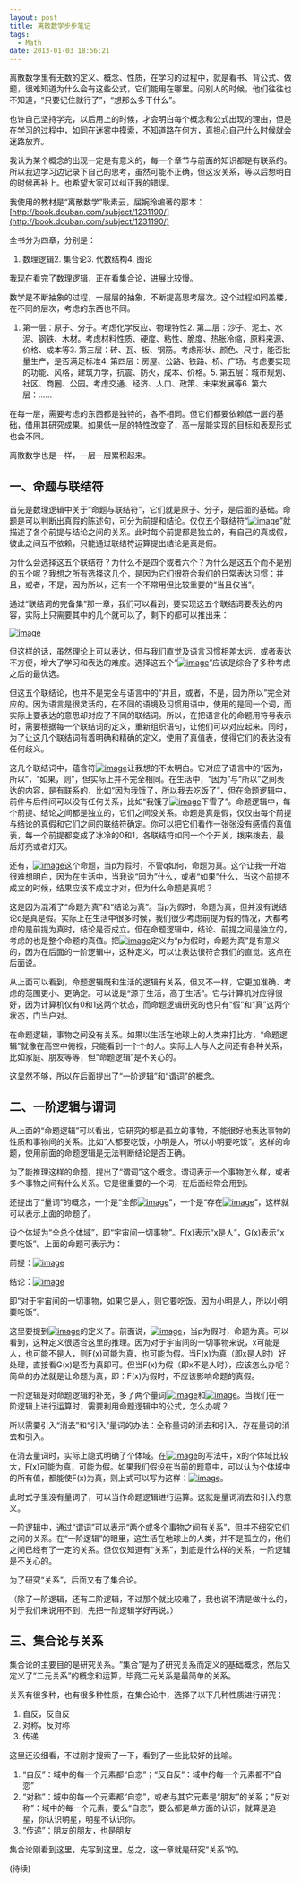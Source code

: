 ```yaml
---
layout: post
title: 离散数学步步笔记
tags:
  - Math
date: 2013-01-03 18:56:21
---
```


离散数学里有无数的定义、概念、性质，在学习的过程中，就是看书、背公式、做题，很难知道为什么会有这些公式，它们能用在哪里。问别人的时候，他们往往也不知道，“只要记住就行了”，“想那么多干什么”。

也许自己坚持学完，以后用上的时候，才会明白每个概念和公式出现的理由，但是在学习的过程中，如同在迷雾中摸索，不知道路在何方，真担心自己什么时候就会迷路放弃。

我认为某个概念的出现一定是有意义的，每一个章节与前面的知识都是有联系的。所以我边学习边记录下自己的思考，虽然可能不正确，但这没关系，等以后想明白的时候再补上。也希望大家可以纠正我的错误。

我使用的教材是“离散数学”耿素云，屈婉玲编著的那本：[http://book.douban.com/subject/1231190/](http://book.douban.com/subject/1231190/)

全书分为四章，分别是：

1.  数理逻辑2.  集合论3.  代数结构4.  图论

我现在看完了数理逻辑，正在看集合论，进展比较慢。

数学是不断抽象的过程，一层层的抽象，不断提高思考层次。这个过程如同盖楼，在不同的层次，考虑的东西也不同。

1.  第一层：原子、分子。考虑化学反应、物理特性2.  第二层：沙子、泥土、水泥、钢铁、木材。考虑材料性质、硬度、粘性、脆度、热胀冷缩，原料来源、价格、成本等3.  第三层：砖、瓦、板、钢筋。考虑形状、颜色、尺寸，能否批量生产，是否满足标准4.  第四层：房屋、公路、铁路、桥、广场。考虑要实现的功能、风格，建筑力学，抗震、防火，成本、价格。5.  第五层：城市规划、社区、商圈、公园。考虑交通、经济、人口、政策、未来发展等6.  第六层：......

在每一层，需要考虑的东西都是独特的，各不相同。但它们都要依赖低一层的基础，借用其研究成果。如果低一层的特性改变了，高一层能实现的目标和表现形式也会不同。

离散数学也是一样，一层一层累积起来。

## 一、命题与联结符

首先是数理逻辑中关于“命题与联结符”，它们就是原子、分子，是后面的基础。命题是可以判断出真假的陈述句，可分为前提和结论。仅仅五个联结符“[![image](http://freewind.me/wp-content/uploads/2013/01/image_thumb53.png "image")](http://freewind.me/wp-content/uploads/2013/01/image53.png)”就描述了各个前提与结论之间的关系。此时每个前提都是独立的，有自己的真或假，彼此之间互不依赖，只能通过联结符运算提出结论是真是假。

为什么会选择这五个联结符？为什么不是四个或者六个？为什么是这五个而不是别的五个呢？我想之所有选择这几个，是因为它们很符合我们的日常表达习惯：并且，或者，不是，因为所以，还有一个不常用但比较重要的“当且仅当”。

通过“联结词的完备集”那一章，我们可以看到，要实现这五个联结词要表达的内容，实际上只需要其中的几个就可以了，剩下的都可以推出来：

[![image](http://freewind.me/wp-content/uploads/2013/01/image_thumb54.png "image")](http://freewind.me/wp-content/uploads/2013/01/image54.png)

但这样的话，虽然理论上可以表达，但与我们直觉及语言习惯相差太远，或者表达不方便，增大了学习和表达的难度。选择这五个“[![image](http://freewind.me/wp-content/uploads/2013/01/image_thumb55.png "image")](http://freewind.me/wp-content/uploads/2013/01/image55.png)”应该是综合了多种考虑之后的最优选。

但这五个联结论，也并不是完全与语言中的“并且，或者，不是，因为所以”完全对应的。因为语言是很灵活的，在不同的语境及习惯用语中，使用的是同一个词，而实际上要表达的意思却对应了不同的联结词。所以，在把语言化的命题用符号表示时，需要根据每一个联结词的定义，重新组织语句，让他们可以对应起来。同时，为了让这几个联结词有着明确和精确的定义，使用了真值表，使得它们的表达没有任何歧义。

这几个联结词中，蕴含符[![image](http://freewind.me/wp-content/uploads/2013/01/image_thumb56.png "image")](http://freewind.me/wp-content/uploads/2013/01/image56.png)让我想的不太明白。它对应了语言中的“因为，所以”，“如果，则”，但实际上并不完全相同。在生活中，“因为”与“所以”之间表达的内容，是有联系的，比如“因为我饿了，所以我去吃饭了”，但在命题逻辑中，前件与后件间可以没有任何关系，比如“我饿了[![image](http://freewind.me/wp-content/uploads/2013/01/image_thumb57.png "image")](http://freewind.me/wp-content/uploads/2013/01/image57.png)下雪了”。命题逻辑中，每个前提、结论之间都是独立的，它们之间没关系。命题是真是假，仅仅由每个前提与结论的真假和它们之间的联结符确定。你可以把它们看作一张张没有感情的真值表，每一个前提都变成了冰冷的0和1，各联结符如同一个个开关，拨来拨去，最后灯亮或者灯灭。

还有，[![image](http://freewind.me/wp-content/uploads/2013/01/image_thumb58.png "image")](http://freewind.me/wp-content/uploads/2013/01/image58.png)这个命题，当p为假时，不管q如何，命题为真。这个让我一开始很难想明白，因为在生活中，当我说“因为”什么，或者“如果”什么，当这个前提不成立的时候，结果应该不成立才对，但为什么命题是真呢？

这是因为混淆了“命题为真”和“结论为真”。当p为假时，命题为真，但并没有说结论q是真是假。实际上在生活中很多时候，我们很少考虑前提为假的情况，大都考虑的是前提为真时，结论是否成立。但在命题逻辑中，结论、前提之间是独立的，考虑的也是整个命题的真值。把[![image](http://freewind.me/wp-content/uploads/2013/01/image_thumb59.png "image")](http://freewind.me/wp-content/uploads/2013/01/image59.png)定义为“p为假时，命题为真”是有意义的，因为在后面的一阶逻辑中，这种定义，可以让表达很符合我们的直觉。这点在后面说。

从上面可以看到，命题逻辑既和生活的逻辑有关系，但又不一样，它更加准确、考虑的范围更小、更确定。可以说是“源于生活，高于生活”。它与计算机对应得很好，因为计算机仅有0和1这两个状态，而命题逻辑研究的也只有“假”和“真”这两个状态，门当户对。

在命题逻辑，事物之间没有关系。如果以生活在地球上的人类来打比方，“命题逻辑”就像在高空中俯视，只能看到一个个的人。实际上人与人之间还有各种关系，比如家庭、朋友等等，但“命题逻辑”是不关心的。

这显然不够，所以在后面提出了“一阶逻辑”和“谓词”的概念。

## 二、一阶逻辑与谓词

从上面的“命题逻辑”可以看出，它研究的都是孤立的事物，不能很好地表达事物的性质和事物间的关系。比如“人都要吃饭，小明是人，所以小明要吃饭”。这样的命题，使用前面的命题逻辑是无法判断结论是否正确。

为了能推理这样的命题，提出了“谓词”这个概念。谓词表示一个事物怎么样，或者多个事物之间有什么关系。它是很重要的一个词，在后面经常会用到。

还提出了“量词”的概念，一个是“全部[![image](http://freewind.me/wp-content/uploads/2013/01/image_thumb60.png "image")](http://freewind.me/wp-content/uploads/2013/01/image60.png)”，一个是“存在[![image](http://freewind.me/wp-content/uploads/2013/01/image_thumb61.png "image")](http://freewind.me/wp-content/uploads/2013/01/image61.png)”，这样就可以表示上面的命题了。

设个体域为“全总个体域”，即“宇宙间一切事物”。F(x)表示“x是人”，G(x)表示“x要吃饭”。上面的命题可表示为：

前提：[![image](http://freewind.me/wp-content/uploads/2013/01/image_thumb62.png "image")](http://freewind.me/wp-content/uploads/2013/01/image62.png)

结论：[![image](http://freewind.me/wp-content/uploads/2013/01/image_thumb63.png "image")](http://freewind.me/wp-content/uploads/2013/01/image63.png)

即“对于宇宙间的一切事物，如果它是人，则它要吃饭。因为小明是人，所以小明要吃饭”。

这里要提到[![image](http://freewind.me/wp-content/uploads/2013/01/image_thumb64.png "image")](http://freewind.me/wp-content/uploads/2013/01/image64.png)的定义了。前面说，[![image](http://freewind.me/wp-content/uploads/2013/01/image_thumb65.png "image")](http://freewind.me/wp-content/uploads/2013/01/image65.png)，当p为假时，命题为真。可以看到，这种定义很适合这里的推理。因为对于宇宙间的一切事物来说，x可能是人，也可能不是人，则F(x)可能为真，也可能为假。当F(x)为真（即x是人时）好处理，直接看G(x)是否为真即可。但当F(x)为假（即x不是人时），应该怎么办呢？简单的办法就是让命题为真，即：F(x)为假时，不应该影响命题的真假。

一阶逻辑是对命题逻辑的补充，多了两个量词[![image](http://freewind.me/wp-content/uploads/2013/01/image_thumb66.png "image")](http://freewind.me/wp-content/uploads/2013/01/image66.png)和[![image](http://freewind.me/wp-content/uploads/2013/01/image_thumb67.png "image")](http://freewind.me/wp-content/uploads/2013/01/image67.png)。当我们在一阶逻辑上进行运算时，需要利用命题逻辑中的公式，怎么办呢？

所以需要引入“消去”和“引入”量词的办法：全称量词的消去和引入，存在量词的消去和引入。

在消去量词时，实际上隐式明确了个体域。在[![image](http://freewind.me/wp-content/uploads/2013/01/image_thumb68.png "image")](http://freewind.me/wp-content/uploads/2013/01/image68.png)的写法中，x的个体域比较大，F(x)可能为真，可能为假。如果我们假设在当前的题意中，可以认为个体域中的所有值，都能使F(x)为真，则上式可以写为这样：[![image](http://freewind.me/wp-content/uploads/2013/01/image_thumb69.png "image")](http://freewind.me/wp-content/uploads/2013/01/image69.png)。

此时式子里没有量词了，可以当作命题逻辑进行运算。这就是量词消去和引入的意义。

一阶逻辑中，通过“谓词”可以表示“两个或多个事物之间有关系”，但并不细究它们之间的关系。在“一阶逻辑”的眼里，这生活在地球上的人类，并不是孤立的，他们之间已经有了一定的关系。但仅仅知道有“关系”，到底是什么样的关系，一阶逻辑是不关心的。

为了研究“关系”，后面又有了集合论。

（除了一阶逻辑，还有二阶逻辑，不过那个就比较难了，我也说不清是做什么的，对于我们来说用不到，先把一阶逻辑学好再说。）

## 三、集合论与关系

集合论的主要目的是研究关系。“集合”是为了研究关系而定义的基础概念，然后又定义了“二元关系”的概念和运算，毕竟二元关系是最简单的关系。

关系有很多种，也有很多种性质，在集合论中，选择了以下几种性质进行研究：

1.  自反，反自反
2.  对称，反对称
3.  传递

这里还没细看，不过刚才搜索了一下，看到了一些比较好的比喻。

1.  “自反”：域中的每一个元素都“自恋”；“反自反”：域中的每一个元素都不“自恋”
2.  “对称”：域中的每一个元素都“自恋”，或者与其它元素是“朋友”的关系；“反对称”：域中的每一个元素，要么“自恋”，要么都是单方面的认识，就算是追星，你认识明星，明星不认识你。
3.  “传递”：朋友的朋友，也是朋友

集合论刚看到这里，先写到这里。总之，这一章就是研究“关系”的。

(待续)